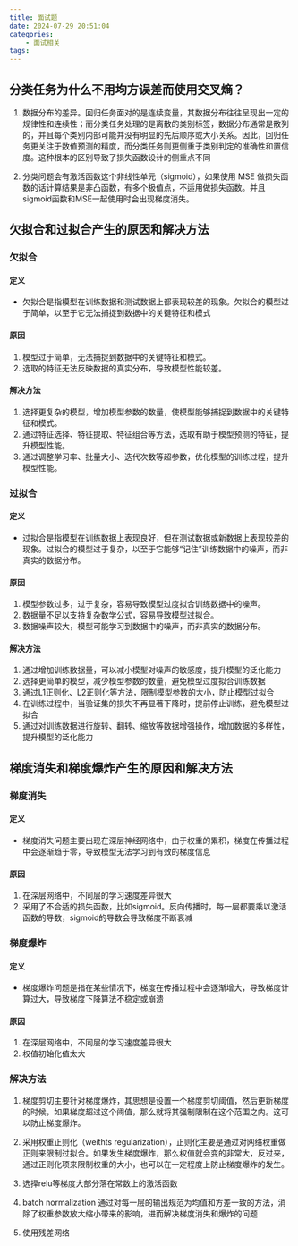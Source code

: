 ```yaml
---
title: 面试题
date: 2024-07-29 20:51:04
categories:
    - 面试相关
tags:
---
```


## 分类任务为什么不用均方误差而使用交叉熵？

1. 数据分布的差异。回归任务面对的是连续变量，其数据分布往往呈现出一定的规律性和连续性；而分类任务处理的是离散的类别标签，数据分布通常是散列的，并且每个类别内部可能并没有明显的先后顺序或大小关系。因此，回归任务更关注于数值预测的精度，而分类任务则更侧重于类别判定的准确性和置信度。这种根本的区别导致了损失函数设计的侧重点不同

2. 分类问题会有激活函数这个非线性单元（sigmoid），如果使用 MSE 做损失函数的话计算结果是非凸函数，有多个极值点，不适用做损失函数。并且sigmoid函数和MSE一起使用时会出现梯度消失。

## 欠拟合和过拟合产生的原因和解决方法

### 欠拟合

#### 定义
- 欠拟合是指模型在训练数据和测试数据上都表现较差的现象。欠拟合的模型过于简单，以至于它无法捕捉到数据中的关键特征和模式

#### 原因
1. 模型过于简单，无法捕捉到数据中的关键特征和模式。
2. 选取的特征无法反映数据的真实分布，导致模型性能较差。

#### 解决方法
1. 选择更复杂的模型，增加模型参数的数量，使模型能够捕捉到数据中的关键特征和模式。
2. 通过特征选择、特征提取、特征组合等方法，选取有助于模型预测的特征，提升模型性能。
3. 通过调整学习率、批量大小、迭代次数等超参数，优化模型的训练过程，提升模型性能。

### 过拟合

#### 定义
- 过拟合是指模型在训练数据上表现良好，但在测试数据或新数据上表现较差的现象。过拟合的模型过于复杂，以至于它能够“记住”训练数据中的噪声，而非真实的数据分布。

#### 原因
1. 模型参数过多，过于复杂，容易导致模型过度拟合训练数据中的噪声。
2. 数据量不足以支持复杂数学公式，容易导致模型过拟合。
3. 数据噪声较大，模型可能学习到数据中的噪声，而非真实的数据分布。

#### 解决方法
1. 通过增加训练数据量，可以减小模型对噪声的敏感度，提升模型的泛化能力
2. 选择更简单的模型，减少模型参数的数量，避免模型过度拟合训练数据
3. 通过L1正则化、L2正则化等方法，限制模型参数的大小，防止模型过拟合
4. 在训练过程中，当验证集的损失不再显著下降时，提前停止训练，避免模型过拟合
5. 通过对训练数据进行旋转、翻转、缩放等数据增强操作，增加数据的多样性，提升模型的泛化能力

## 梯度消失和梯度爆炸产生的原因和解决方法

### 梯度消失

#### 定义

- 梯度消失问题主要出现在深层神经网络中，由于权重的累积，梯度在传播过程中会逐渐趋于零，导致模型无法学习到有效的梯度信息

#### 原因
1. 在深层网络中，不同层的学习速度差异很大
2. 采用了不合适的损失函数，比如sigmoid。反向传播时，每一层都要乘以激活函数的导数，sigmoid的导数会导致梯度不断衰减

### 梯度爆炸

#### 定义

- 梯度爆炸问题是指在某些情况下，梯度在传播过程中会逐渐增大，导致梯度计算过大，导致梯度下降算法不稳定或崩溃

#### 原因

1. 在深层网络中，不同层的学习速度差异很大
2. 权值初始化值太大

### 解决方法

1. 梯度剪切主要针对梯度爆炸，其思想是设置一个梯度剪切阈值，然后更新梯度的时候，如果梯度超过这个阈值，那么就将其强制限制在这个范围之内。这可以防止梯度爆炸。

2. 采用权重正则化（weithts regularization），正则化主要是通过对网络权重做正则来限制过拟合。如果发生梯度爆炸，那么权值就会变的非常大，反过来，通过正则化项来限制权重的大小，也可以在一定程度上防止梯度爆炸的发生。

3. 选择relu等梯度大部分落在常数上的激活函数

4.  batch normalization 通过对每一层的输出规范为均值和方差一致的方法，消除了权重参数放大缩小带来的影响，进而解决梯度消失和爆炸的问题

5. 使用残差网络